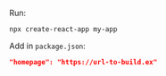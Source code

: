 Run:

``` console
npx create-react-app my-app
```

Add in `package.json`:

``` json
"homepage": "https://url-to-build.ex"
```